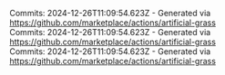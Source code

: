 Commits: 2024-12-26T11:09:54.623Z - Generated via https://github.com/marketplace/actions/artificial-grass
<br>
Commits: 2024-12-26T11:09:54.623Z - Generated via https://github.com/marketplace/actions/artificial-grass
<br>
Commits: 2024-12-26T11:09:54.623Z - Generated via https://github.com/marketplace/actions/artificial-grass
<br>
